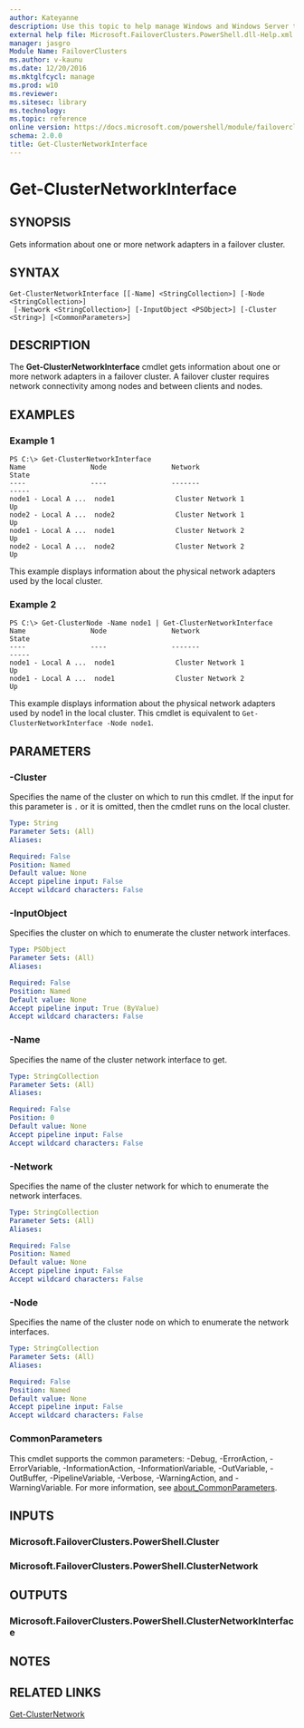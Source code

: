 ```yaml
---
author: Kateyanne
description: Use this topic to help manage Windows and Windows Server technologies with Windows PowerShell.
external help file: Microsoft.FailoverClusters.PowerShell.dll-Help.xml
manager: jasgro
Module Name: FailoverClusters
ms.author: v-kaunu
ms.date: 12/20/2016
ms.mktglfcycl: manage
ms.prod: w10
ms.reviewer: 
ms.sitesec: library
ms.technology: 
ms.topic: reference
online version: https://docs.microsoft.com/powershell/module/failoverclusters/get-clusternetworkinterface?view=windowsserver2016-ps&wt.mc_id=ps-gethelp
schema: 2.0.0
title: Get-ClusterNetworkInterface
---
```


# Get-ClusterNetworkInterface

## SYNOPSIS
Gets information about one or more network adapters in a failover cluster.

## SYNTAX

```
Get-ClusterNetworkInterface [[-Name] <StringCollection>] [-Node <StringCollection>]
 [-Network <StringCollection>] [-InputObject <PSObject>] [-Cluster <String>] [<CommonParameters>]
```

## DESCRIPTION
The **Get-ClusterNetworkInterface** cmdlet gets information about one or more network adapters in a failover cluster.
A failover cluster requires network connectivity among nodes and between clients and nodes.

## EXAMPLES

### Example 1
```
PS C:\> Get-ClusterNetworkInterface
Name                Node                Network                           State 
----                ----                -------                           ----- 
node1 - Local A ...  node1               Cluster Network 1                    Up 
node2 - Local A ...  node2               Cluster Network 1                    Up 
node1 - Local A ...  node1               Cluster Network 2                    Up 
node2 - Local A ...  node2               Cluster Network 2                    Up
```

This example displays information about the physical network adapters used by the local cluster.

### Example 2
```
PS C:\> Get-ClusterNode -Name node1 | Get-ClusterNetworkInterface
Name                Node                Network                           State 
----                ----                -------                           ----- 
node1 - Local A ...  node1               Cluster Network 1                    Up 
node1 - Local A ...  node1               Cluster Network 2                    Up
```

This example displays information about the physical network adapters used by node1 in the local cluster.
This cmdlet is equivalent to `Get-ClusterNetworkInterface -Node node1`.

## PARAMETERS

### -Cluster
Specifies the name of the cluster on which to run this cmdlet.
If the input for this parameter is `.` or it is omitted, then the cmdlet runs on the local cluster.

```yaml
Type: String
Parameter Sets: (All)
Aliases: 

Required: False
Position: Named
Default value: None
Accept pipeline input: False
Accept wildcard characters: False
```

### -InputObject
Specifies the cluster on which to enumerate the cluster network interfaces.

```yaml
Type: PSObject
Parameter Sets: (All)
Aliases: 

Required: False
Position: Named
Default value: None
Accept pipeline input: True (ByValue)
Accept wildcard characters: False
```

### -Name
Specifies the name of the cluster network interface to get.

```yaml
Type: StringCollection
Parameter Sets: (All)
Aliases: 

Required: False
Position: 0
Default value: None
Accept pipeline input: False
Accept wildcard characters: False
```

### -Network
Specifies the name of the cluster network for which to enumerate the network interfaces.

```yaml
Type: StringCollection
Parameter Sets: (All)
Aliases: 

Required: False
Position: Named
Default value: None
Accept pipeline input: False
Accept wildcard characters: False
```

### -Node
Specifies the name of the cluster node on which to enumerate the network interfaces.

```yaml
Type: StringCollection
Parameter Sets: (All)
Aliases: 

Required: False
Position: Named
Default value: None
Accept pipeline input: False
Accept wildcard characters: False
```

### CommonParameters
This cmdlet supports the common parameters: -Debug, -ErrorAction, -ErrorVariable, -InformationAction, -InformationVariable, -OutVariable, -OutBuffer, -PipelineVariable, -Verbose, -WarningAction, and -WarningVariable. For more information, see [about_CommonParameters](https://go.microsoft.com/fwlink/?LinkID=113216).

## INPUTS

### Microsoft.FailoverClusters.PowerShell.Cluster

### Microsoft.FailoverClusters.PowerShell.ClusterNetwork

## OUTPUTS

### Microsoft.FailoverClusters.PowerShell.ClusterNetworkInterface

## NOTES

## RELATED LINKS

[Get-ClusterNetwork](./Get-ClusterNetwork.md)

